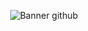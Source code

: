 <div align=center>

  ![Banner github](https://github.com/user-attachments/assets/8caeab19-b907-4f24-be34-dc4b929b6d49)

</div>

